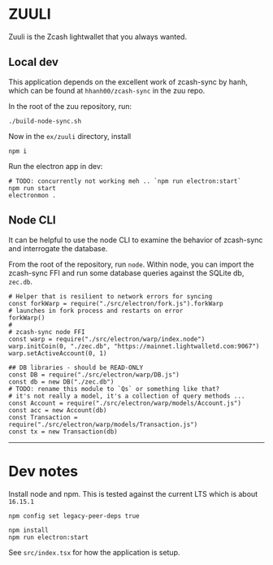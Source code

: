 # ZUULI

Zuuli is the Zcash lightwallet that you always wanted.


## Local dev

This application depends on the excellent work of zcash-sync by hanh,
which can be found at `hhanh00/zcash-sync` in the zuu repo.

In the root of the zuu repository, run:

```
./build-node-sync.sh
```

Now in the `ex/zuuli` directory, install

```
npm i
```

Run the electron app in dev:

```
# TODO: concurrently not working meh .. `npm run electron:start`
npm run start
electronmon .
```

## Node CLI

It can be helpful to use the node CLI to examine the behavior of
zcash-sync and interrogate the database.

From the root of the repository, run `node`.
Within node, you can import the zcash-sync FFI and
run some database queries against the SQLite db, `zec.db`.

```nodejs
# Helper that is resilient to network errors for syncing
const forkWarp = require("./src/electron/fork.js").forkWarp
# launches in fork process and restarts on error
forkWarp()
#
# zcash-sync node FFI
const warp = require("./src/electron/warp/index.node")
warp.initCoin(0, "./zec.db", "https://mainnet.lightwalletd.com:9067")
warp.setActiveAccount(0, 1)

## DB libraries - should be READ-ONLY
const DB = require("./src/electron/warp/DB.js")
const db = new DB("./zec.db")
# TODO: rename this module to `Qs` or something like that?
# it's not really a model, it's a collection of query methods ...
const Account = require("./src/electron/warp/models/Account.js")
const acc = new Account(db)
const Transaction = require("./src/electron/warp/models/Transaction.js")
const tx = new Transaction(db)
```



-------

# Dev notes

Install node and npm.
This is tested against the current LTS which is about `16.15.1`

```
npm config set legacy-peer-deps true
```

```
npm install
npm run electron:start
```

See `src/index.tsx` for how the application is setup.
